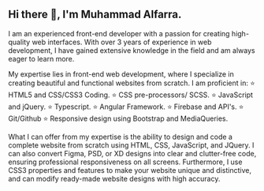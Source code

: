 ## Hi there 👋, I'm Muhammad Alfarra.
I am an experienced front-end developer with a passion for creating high-quality web interfaces. With over 3 years of experience in web development, I have gained extensive knowledge in the field and am always eager to learn more.

My expertise lies in front-end web development, where I specialize in creating beautiful and functional websites from scratch. 
I am proficient in:
⭐ HTML5 and CSS/CSS3 Coding.
⭐ CSS pre-processors/ SCSS.
⭐ JavaScript and jQuery.
⭐ Typescript.
⭐ Angular Framework.
⭐ Firebase and API's.
⭐ Git/Github
⭐ Responsive design using Bootstrap and MediaQueries.

What I can offer from my expertise is the ability to design and code a complete website from scratch using HTML, CSS, JavaScript, and JQuery. I can also convert Figma, PSD, or XD designs into clear and clutter-free code, ensuring professional responsiveness on all screens. Furthermore, I use CSS3 properties and features to make your website unique and distinctive, and can modify ready-made website designs with high accuracy.

<!--
**MohammedAdnanF/MohammedAdnanF** is a ✨ _special_ ✨ repository because its `README.md` (this file) appears on your GitHub profile.

Here are some ideas to get you started:

- 🔭 I’m currently working on ...
- 🌱 I’m currently learning ...
- 👯 I’m looking to collaborate on ...
- 🤔 I’m looking for help with ...
- 💬 Ask me about ...
- 📫 How to reach me: ...
- 😄 Pronouns: ...
- ⚡ Fun fact: ...
-->
